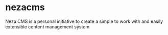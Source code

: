 # nezacms
Neza CMS is a personal initiative to create a simple to work with and easily extensible content management system
